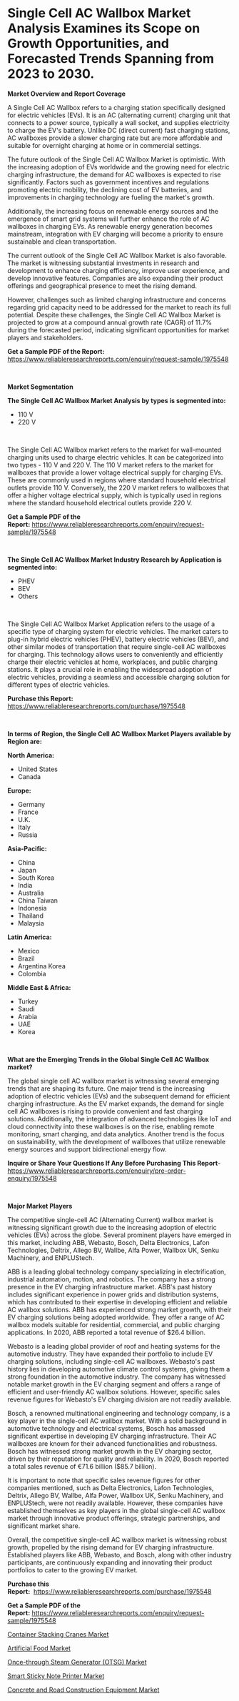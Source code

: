 <p><h1>Single Cell AC Wallbox Market Analysis Examines its Scope on Growth Opportunities, and Forecasted Trends Spanning from 2023 to 2030.</h1></p><p><strong>Market Overview and Report Coverage</strong></p>
<p><p>A Single Cell AC Wallbox refers to a charging station specifically designed for electric vehicles (EVs). It is an AC (alternating current) charging unit that connects to a power source, typically a wall socket, and supplies electricity to charge the EV's battery. Unlike DC (direct current) fast charging stations, AC wallboxes provide a slower charging rate but are more affordable and suitable for overnight charging at home or in commercial settings.</p><p>The future outlook of the Single Cell AC Wallbox Market is optimistic. With the increasing adoption of EVs worldwide and the growing need for electric charging infrastructure, the demand for AC wallboxes is expected to rise significantly. Factors such as government incentives and regulations promoting electric mobility, the declining cost of EV batteries, and improvements in charging technology are fueling the market's growth.</p><p>Additionally, the increasing focus on renewable energy sources and the emergence of smart grid systems will further enhance the role of AC wallboxes in charging EVs. As renewable energy generation becomes mainstream, integration with EV charging will become a priority to ensure sustainable and clean transportation.</p><p>The current outlook of the Single Cell AC Wallbox Market is also favorable. The market is witnessing substantial investments in research and development to enhance charging efficiency, improve user experience, and develop innovative features. Companies are also expanding their product offerings and geographical presence to meet the rising demand.</p><p>However, challenges such as limited charging infrastructure and concerns regarding grid capacity need to be addressed for the market to reach its full potential. Despite these challenges, the Single Cell AC Wallbox Market is projected to grow at a compound annual growth rate (CAGR) of 11.7% during the forecasted period, indicating significant opportunities for market players and stakeholders.</p></p>
<p><strong>Get a Sample PDF of the Report:</strong> <a href="https://www.reliableresearchreports.com/enquiry/request-sample/1975548">https://www.reliableresearchreports.com/enquiry/request-sample/1975548</a></p>
<p>&nbsp;</p>
<p><strong>Market Segmentation</strong></p>
<p><strong>The Single Cell AC Wallbox Market Analysis by types is segmented into:</strong></p>
<p><ul><li>110 V</li><li>220 V</li></ul></p>
<p>&nbsp;</p>
<p><p>The Single Cell AC Wallbox market refers to the market for wall-mounted charging units used to charge electric vehicles. It can be categorized into two types - 110 V and 220 V. The 110 V market refers to the market for wallboxes that provide a lower voltage electrical supply for charging EVs. These are commonly used in regions where standard household electrical outlets provide 110 V. Conversely, the 220 V market refers to wallboxes that offer a higher voltage electrical supply, which is typically used in regions where the standard household electrical outlets provide 220 V.</p></p>
<p><strong>Get a Sample PDF of the Report:</strong>&nbsp;<a href="https://www.reliableresearchreports.com/enquiry/request-sample/1975548">https://www.reliableresearchreports.com/enquiry/request-sample/1975548</a></p>
<p>&nbsp;</p>
<p><strong>The Single Cell AC Wallbox Market Industry Research by Application is segmented into:</strong></p>
<p><ul><li>PHEV</li><li>BEV</li><li>Others</li></ul></p>
<p>&nbsp;</p>
<p><p>The Single Cell AC Wallbox Market Application refers to the usage of a specific type of charging system for electric vehicles. The market caters to plug-in hybrid electric vehicles (PHEV), battery electric vehicles (BEV), and other similar modes of transportation that require single-cell AC wallboxes for charging. This technology allows users to conveniently and efficiently charge their electric vehicles at home, workplaces, and public charging stations. It plays a crucial role in enabling the widespread adoption of electric vehicles, providing a seamless and accessible charging solution for different types of electric vehicles.</p></p>
<p><strong>Purchase this Report:</strong>&nbsp; <a href="https://www.reliableresearchreports.com/purchase/1975548">https://www.reliableresearchreports.com/purchase/1975548</a></p>
<p>&nbsp;</p>
<p><strong>In terms of Region, the Single Cell AC Wallbox Market Players available by Region are:</strong></p>
<p>
    <p> <strong> North America: </strong>
        <ul>
            <li>United States</li>
            <li>Canada</li>
        </ul>
        </p> 
    <p> <strong> Europe: </strong>
        <ul>
            <li>Germany</li>
            <li>France</li>
            <li>U.K.</li>
            <li>Italy</li>
            <li>Russia</li>
        </ul>
        </p> 
    <p> <strong> Asia-Pacific: </strong>
        <ul>
            <li>China</li>
            <li>Japan</li>
            <li>South Korea</li>
            <li>India</li>
            <li>Australia</li>
            <li>China Taiwan</li>
            <li>Indonesia</li>
            <li>Thailand</li>
            <li>Malaysia</li>
        </ul>
        </p> 
    <p> <strong> Latin America: </strong>
        <ul>
            <li>Mexico</li>
            <li>Brazil</li>
            <li>Argentina Korea</li>
            <li>Colombia</li>
        </ul>
        </p> 
    <p> <strong> Middle East & Africa: </strong>
        <ul>
            <li>Turkey</li>
            <li>Saudi</li>
            <li>Arabia</li>
            <li>UAE</li>
            <li>Korea</li>
        </ul>
    </p>
    </p>
<p>&nbsp;</p>
<p><strong>What are the Emerging Trends in the Global Single Cell AC Wallbox market?</strong></p>
<p><p>The global single cell AC wallbox market is witnessing several emerging trends that are shaping its future. One major trend is the increasing adoption of electric vehicles (EVs) and the subsequent demand for efficient charging infrastructure. As the EV market expands, the demand for single cell AC wallboxes is rising to provide convenient and fast charging solutions. Additionally, the integration of advanced technologies like IoT and cloud connectivity into these wallboxes is on the rise, enabling remote monitoring, smart charging, and data analytics. Another trend is the focus on sustainability, with the development of wallboxes that utilize renewable energy sources and support bidirectional energy flow.</p></p>
<p><strong>Inquire or Share Your Questions If Any Before Purchasing This Report</strong>- <a href="https://www.reliableresearchreports.com/enquiry/pre-order-enquiry/1975548">https://www.reliableresearchreports.com/enquiry/pre-order-enquiry/1975548</a></p>
<p>&nbsp;</p>
<p><strong>Major Market Players</strong></p>
<p><p>The competitive single-cell AC (Alternating Current) wallbox market is witnessing significant growth due to the increasing adoption of electric vehicles (EVs) across the globe. Several prominent players have emerged in this market, including ABB, Webasto, Bosch, Delta Electronics, Lafon Technologies, Deltrix, Allego BV, Wallbe, Alfa Power, Wallbox UK, Senku Machinery, and ENPLUStech.</p><p>ABB is a leading global technology company specializing in electrification, industrial automation, motion, and robotics. The company has a strong presence in the EV charging infrastructure market. ABB's past history includes significant experience in power grids and distribution systems, which has contributed to their expertise in developing efficient and reliable AC wallbox solutions. ABB has experienced strong market growth, with their EV charging solutions being adopted worldwide. They offer a range of AC wallbox models suitable for residential, commercial, and public charging applications. In 2020, ABB reported a total revenue of $26.4 billion.</p><p>Webasto is a leading global provider of roof and heating systems for the automotive industry. They have expanded their portfolio to include EV charging solutions, including single-cell AC wallboxes. Webasto's past history lies in developing automotive climate control systems, giving them a strong foundation in the automotive industry. The company has witnessed notable market growth in the EV charging segment and offers a range of efficient and user-friendly AC wallbox solutions. However, specific sales revenue figures for Webasto's EV charging division are not readily available.</p><p>Bosch, a renowned multinational engineering and technology company, is a key player in the single-cell AC wallbox market. With a solid background in automotive technology and electrical systems, Bosch has amassed significant expertise in developing EV charging infrastructure. Their AC wallboxes are known for their advanced functionalities and robustness. Bosch has witnessed strong market growth in the EV charging sector, driven by their reputation for quality and reliability. In 2020, Bosch reported a total sales revenue of €71.6 billion ($85.7 billion).</p><p>It is important to note that specific sales revenue figures for other companies mentioned, such as Delta Electronics, Lafon Technologies, Deltrix, Allego BV, Wallbe, Alfa Power, Wallbox UK, Senku Machinery, and ENPLUStech, were not readily available. However, these companies have established themselves as key players in the global single-cell AC wallbox market through innovative product offerings, strategic partnerships, and significant market share.</p><p>Overall, the competitive single-cell AC wallbox market is witnessing robust growth, propelled by the rising demand for EV charging infrastructure. Established players like ABB, Webasto, and Bosch, along with other industry participants, are continuously expanding and innovating their product portfolios to cater to the growing EV market.</p></p>
<p><strong>Purchase this Report:</strong>&nbsp;&nbsp;<a href="https://www.reliableresearchreports.com/purchase/1975548">https://www.reliableresearchreports.com/purchase/1975548</a></p>
<p></p>
<p><strong>Get a Sample PDF of the Report:</strong>&nbsp;<a href="https://www.reliableresearchreports.com/enquiry/request-sample/1975548">https://www.reliableresearchreports.com/enquiry/request-sample/1975548</a></p>
<p><p><a href="https://www.linkedin.com/pulse/container-stacking-cranes-market-insights-players-forecast-igdoe/">Container Stacking Cranes Market</a></p><p><a href="https://medium.com/@tammyfreeman2022/artificial-food-market-size-cagr-trends-2024-2030-c879406f49a8">Artificial Food Market</a></p><p><a href="https://www.linkedin.com/pulse/once-through-steam-generator-otsg-market-share-amp-new-trends-zgvye/">Once-through Steam Generator (OTSG) Market</a></p><p><a href="https://medium.com/@dexterhayes2023/smart-sticky-note-printer-market-competitive-analysis-market-trends-and-forecast-to-2030-3a617cc53e68">Smart Sticky Note Printer Market</a></p><p><a href="https://www.linkedin.com/pulse/concrete-road-construction-equipment-market-size-growth-forecast-gadke/">Concrete and Road Construction Equipment Market</a></p></p>